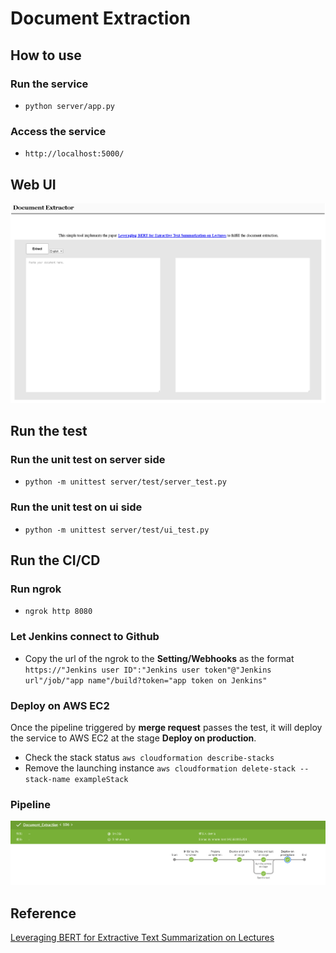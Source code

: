 # Document Extraction

## How to use
### Run the service
- `python server/app.py`
### Access the service
- `http://localhost:5000/`

## Web UI
![landing page](./images/page.PNG)

## Run the test
### Run the unit test on server side
- `python -m unittest server/test/server_test.py`
### Run the unit test on ui side
- `python -m unittest server/test/ui_test.py`

## Run the CI/CD
### Run ngrok
- `ngrok http 8080`
### Let Jenkins connect to Github
- Copy the url of the ngrok to the **Setting/Webhooks** as the format<br>`https://"Jenkins user ID":"Jenkins user token"@"Jenkins url"/job/"app name"/build?token="app token on Jenkins"`
### Deploy on AWS EC2
Once the pipeline triggered by **merge request** passes the test, it will deploy the service to AWS EC2 at the stage **Deploy on production**.
- Check the stack status `aws cloudformation describe-stacks`
- Remove the launching instance `aws cloudformation delete-stack --stack-name exampleStack`
### Pipeline
![landing page](./images/CICD.PNG)

## Reference 
[Leveraging BERT for Extractive Text Summarization on Lectures](https://arxiv.org/abs/1906.04165)
